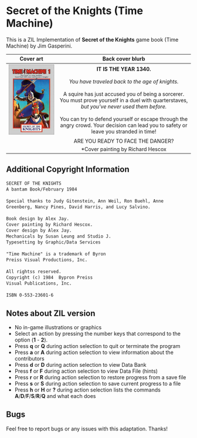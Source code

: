 # Secret of the Knights (Time Machine)

This is a ZIL Implementation of **Secret of the Knights** game book (Time Machine) by Jim Gasperini.

| **Cover art** | **Back cover blurb**|
|:-:|:-:|
|![Cover Art](/images/secret-knights.jpg)|**IT IS THE YEAR 1340.**<br><br>*You have traveled back to the age of knights.*<br><br>A squire has just accused you of being a sorcerer. You must prove yourself in a duel with quarterstaves, *but you've never used them before.*<br><br>You can try to defend yourself or escape through the angry crowd. Your decision can lead you to safety or leave you stranded in time!|
| |ARE YOU READY TO FACE THE DANGER?|
| |*Cover painting by Richard Hescox|

## Additional Copyright Information 

```
SECRET OF THE KNIGHTS
A bantam Book/February 1984

Special thanks to Judy Gitenstein, Ann Weil, Ron Buehl, Anne Greenberg, Nancy Pines, David Harris, and Lucy Salvino.

Book design by Alex Jay.
Cover painting by Richard Hescox.
Cover design by Alex Jay.
Mechanicals by Susan Leung and Studio J.
Typesetting by Graphic/Data Services

"Time Machine" is a trademark of Byron
Preiss Visual Productions, Inc.

All rightss reserved.
Copyright (c) 1984  Bypron Preiss
Visual Publications, Inc.

ISBN 0-553-23601-6
```

## Notes about ZIL version

- No in-game illustrations or graphics
- Select an action by pressing the number keys that correspond to the option (**1** - **2**).
- Press **q** or **Q** during action selection to quit or terminate the program
- Press **a** or **A** during action selection to view information about the contributors
- Press **d** or **D** during action selection to view Data Bank
- Press **f** or **F** during action selection to view Data File (hints)
- Press **r** or **R** during action selection to restore progress from a save file
- Press **s** or **S** during action selection to save current progress to a file
- Press **h** or **H** or **?** during action selection lists the commands **A**/**D**/**F**/**S**/**R**/**Q** and what each does 

## Bugs

Feel free to report bugs or any issues with this adaptation. Thanks!
